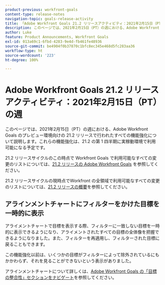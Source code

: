 ```yaml
---
product-previous: workfront-goals
content-type: release-notes
navigation-topic: goals-release-activity
title: 「Adobe Workfront Goals 21.2 リリースアクティビティ：2021年2月15日（PT）の週」
description: このページでは、2021年2月15日（PT）の週における、Adobe Workfront Goals のプレビュー環境向けの 21.2 リリースで行われたすべての機能強化について説明します。これらの機能強化は、21.2 の第 1 四半期に実稼動環境で利用可能になる予定です。
author: Luke
feature: Product Announcements, Workfront Goals
exl-id: 013a69c1-6fbd-4283-9e4d-fb461fe48936
source-git-commit: be4904f0b37870c1bfc8ec345e468d5fc283aa36
workflow-type: ht
source-wordcount: '223'
ht-degree: 100%

---
```


# Adobe Workfront Goals 21.2 リリースアクティビティ：2021年2月15日（PT）の週

このページでは、2021年2月15日（PT）の週における、Adobe Workfront Goals のプレビュー環境向けの 21.2 リリースで行われたすべての機能強化について説明します。これらの機能強化は、21.2 の第 1 四半期に実稼動環境で利用可能になる予定です。

21.2 リリースサイクルのこの時点で Workfront Goals で利用可能なすべての変更のリストについては、[21.2 リリースの Adobe Workfront Goals](../../../../product-announcements/product-releases/goals-release-activity/goals-21.2-release/goals-release-21-2.md) を参照してください。

21.2 リリースサイクルの現時点でWorkfront の全領域で利用可能なすべての変更のリストについては、[21.2 リリースの概要](../../../../product-announcements/product-releases/21.2-release-activity/21-2-release-overview.md)を参照してください。

## アラインメントチャートにフィルターをかけた目標を一時的に表示

アライメントチャートで目標を表示する際、フィルターに一致しない目標を一時的に表示できるようになり、アライメントされたすべての目標の全体像を把握できるようになりました。また、フィルターを再適用し、フィルターされた目標に戻ることもできます。

この機能強化以前は、いくつかの目標がフィルターによって除外されているにもかかわらず、それを見ることができないという表示がありました。

アラインメントチャートについて詳しくは、[Adobe Workfront Goals の「目標の整合性」セクションをナビゲート](../../../../workfront-goals/goal-alignment/navigate-goal-alignment-chart.md)を参照してください。

